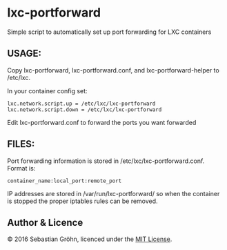 # lxc-portforward
Simple script to automatically set up port forwarding for LXC containers

USAGE:
------

Copy lxc-portforward, lxc-portforward.conf, and lxc-portforward-helper to /etc/lxc.

In your container config set:

    lxc.network.script.up = /etc/lxc/lxc-portforward
    lxc.network.script.down = /etc/lxc/lxc-portforward

Edit lxc-portforward.conf to forward the ports you want forwarded

FILES:
------

Port forwarding information is stored in /etc/lxc/lxc-portforward.conf.  Format is:

    container_name:local_port:remote_port

IP addresses are stored in /var/run/lxc-portforward/<container name> so when
the container is stopped the proper iptables rules can be removed.

## Author & Licence

© 2016 Sebastian Gröhn, licenced under the [MIT License](LICENCE.txt).
